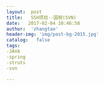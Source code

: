 ```yaml
---
layout:  post
title:   SSH项目--国税(SVN)
date:   2017-02-04 10:46:58
author:  'zhangtao'
header-img: 'img/post-bg-2015.jpg'
catalog:   false
tags:
-JAVA
-spring
-struts
-svn

---
```



